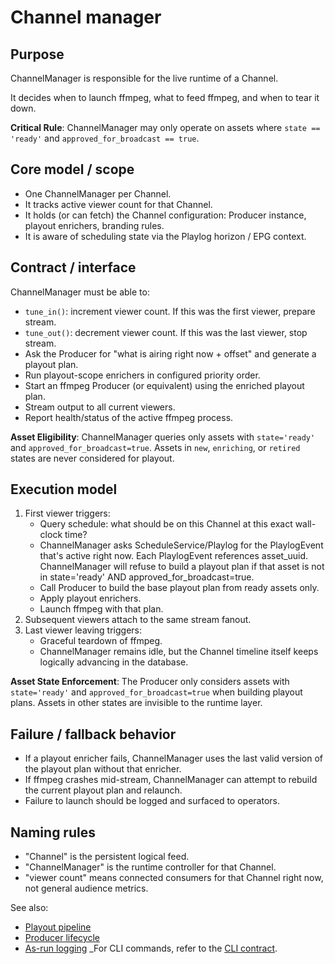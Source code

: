 # Channel manager

## Purpose

ChannelManager is responsible for the live runtime of a Channel.

It decides when to launch ffmpeg, what to feed ffmpeg, and when to tear it down.

**Critical Rule**: ChannelManager may only operate on assets where `state == 'ready'` and `approved_for_broadcast == true`.

## Core model / scope

- One ChannelManager per Channel.
- It tracks active viewer count for that Channel.
- It holds (or can fetch) the Channel configuration: Producer instance, playout enrichers, branding rules.
- It is aware of scheduling state via the Playlog horizon / EPG context.

## Contract / interface

ChannelManager must be able to:

- `tune_in()`: increment viewer count. If this was the first viewer, prepare stream.
- `tune_out()`: decrement viewer count. If this was the last viewer, stop stream.
- Ask the Producer for "what is airing right now + offset" and generate a playout plan.
- Run playout-scope enrichers in configured priority order.
- Start an ffmpeg Producer (or equivalent) using the enriched playout plan.
- Stream output to all current viewers.
- Report health/status of the active ffmpeg process.

**Asset Eligibility**: ChannelManager queries only assets with `state='ready'` and `approved_for_broadcast=true`. Assets in `new`, `enriching`, or `retired` states are never considered for playout.

## Execution model

1. First viewer triggers:
   - Query schedule: what should be on this Channel at this exact wall-clock time?
   - ChannelManager asks ScheduleService/Playlog for the PlaylogEvent that's active right now. Each PlaylogEvent references asset_uuid. ChannelManager will refuse to build a playout plan if that asset is not in state='ready' AND approved_for_broadcast=true.
   - Call Producer to build the base playout plan from ready assets only.
   - Apply playout enrichers.
   - Launch ffmpeg with that plan.
2. Subsequent viewers attach to the same stream fanout.
3. Last viewer leaving triggers:
   - Graceful teardown of ffmpeg.
   - ChannelManager remains idle, but the Channel timeline itself keeps logically advancing in the database.

**Asset State Enforcement**: The Producer only considers assets with `state='ready'` and `approved_for_broadcast=true` when building playout plans. Assets in other states are invisible to the runtime layer.

## Failure / fallback behavior

- If a playout enricher fails, ChannelManager uses the last valid version of the playout plan without that enricher.
- If ffmpeg crashes mid-stream, ChannelManager can attempt to rebuild the current playout plan and relaunch.
- Failure to launch should be logged and surfaced to operators.

## Naming rules

- "Channel" is the persistent logical feed.
- "ChannelManager" is the runtime controller for that Channel.
- "viewer count" means connected consumers for that Channel right now, not general audience metrics.

See also:

- [Playout pipeline](../domain/PlayoutPipeline.md)
- [Producer lifecycle](ProducerLifecycle.md)
- [As-run logging](AsRunLogging.md)
  \_For CLI commands, refer to the [CLI contract](../contracts/README.md).

